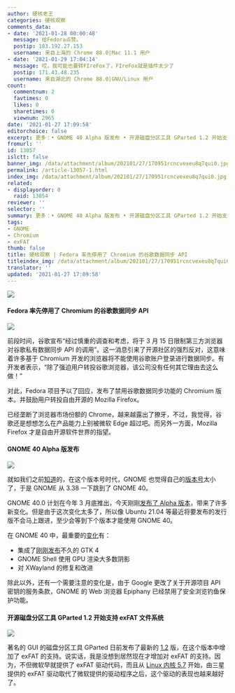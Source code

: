 ```yaml
---
author: 硬核老王
categories: 硬核观察
comments_data:
- date: '2021-01-28 00:00:48'
  message: 给Fedora点赞。
  postip: 183.192.27.153
  username: 来自上海的 Chrome 88.0|Mac 11.1 用户
- date: '2021-01-29 17:04:14'
  message: 哎，我可能也要转FIreFox了，FIreFox就是插件太少了
  postip: 171.43.48.235
  username: 来自湖北的 Chrome 88.0|GNU/Linux 用户
count:
  commentnum: 2
  favtimes: 0
  likes: 0
  sharetimes: 0
  viewnum: 2965
date: '2021-01-27 17:09:58'
editorchoice: false
excerpt: 更多：• GNOME 40 Alpha 版发布 • 开源磁盘分区工具 GParted 1.2 开始支持 exFAT 文件系统
fromurl: ''
id: 13057
islctt: false
banner_img: /data/attachment/album/202101/27/170951rcncvexeu8q7qui0.jpg
permalink: /article-13057-1.html
index_img: /data/attachment/album/202101/27/170951rcncvexeu8q7qui0.jpg
related:
- displayorder: 0
  raid: 13054
reviewer: ''
selector: ''
summary: 更多：• GNOME 40 Alpha 版发布 • 开源磁盘分区工具 GParted 1.2 开始支持 exFAT 文件系统
tags:
- GNOME
- Chromium
- exFAT
thumb: false
title: 硬核观察 | Fedora 率先停用了 Chromium 的谷歌数据同步 API
titleindex_img: /data/attachment/album/202101/27/170951rcncvexeu8q7qui0.jpg
translator: ''
updated: '2021-01-27 17:09:58'
---
```


![](/data/attachment/album/202101/27/170951rcncvexeu8q7qui0.jpg)


#### Fedora 率先停用了 Chromium 的谷歌数据同步 API


![](/data/attachment/album/202101/27/170609x11c1ftf1q17hyfc.jpg)


前段时间，谷歌宣布“经过慎重的调查和考虑，将于 3 月 15 日限制第三方浏览器对谷歌私有数据同步 API 的调用”。这一消息引来了开源社区的强烈反对，这意味着许多基于 Chromium 开发的浏览器将不能使用谷歌账户登录进行数据同步。有开发者表示，“除了强迫用户转投谷歌浏览器，该公司没有任何其它理由去这么做！”


对此，Fedora 项目予以了回应，发布了禁用谷歌数据同步功能的 Chromium 版本。并鼓励用户转投自由开源的 Mozilla Firefox。


已经垄断了浏览器市场份额的 Chrome，越来越露出了獠牙，不过，我觉得，谷歌还是想想怎么在产品能力上别被微软 Edge 超过吧。而另外一方面，Mozilla Firefox 才是自由开源软件世界的指望。


#### GNOME 40 Alpha 版发布


![](/data/attachment/album/202101/27/170632kyzyninn4n3iboyo.jpg)


就如我们之前[知道](/article-12631-1.html)的，在这个版本号时代，GNOME 也觉得自己的[版本号](https://discourse.gnome.org/t/new-gnome-versioning-scheme/4235)太小了，于是 GNOME 从 3.38 一下跳到了 GNOME 40。


GNOME 40.0 计划在今年 3 月底推出，今天刚刚[发布了 Alpha 版本](https://mail.gnome.org/archives/devel-announce-list/2021-January/msg00001.html)，带来了许多新变化。但是由于这次变化太多了，所以像 Ubuntu 21.04 等最近将要发布的发行版不会马上跟进，至少会等到下个版本才能使用 GNOME 40。


在 GNOME 40 中，最重要的[变化](https://download.gnome.org/core/40/40.alpha/NEWS)有：


* 集成了[刚刚发布](/article-12929-1.html)不久的 GTK 4
* GNOME Shell 使用 GPU 渲染大多数阴影
* 对 XWayland 的修复和改进


除此以外，还有一个需要注意的变化是，由于 Google 更改了关于开源项目 API 密钥的服务条款，GNOME 的 Web 浏览器 Epiphany 已经禁用了安全浏览钓鱼保护功能。


#### 开源磁盘分区工具 GParted 1.2 开始支持 exFAT 文件系统


![](/data/attachment/album/202101/27/170704qwz7zowwwjz1iko1.jpg)


著名的 GUI 的磁盘分区工具 GParted 日前发布了最新的 [1.2](https://mail.gnome.org/archives/gnome-announce-list/2021-January/msg00007.html) 版，在这个版本中增加了 exFAT 的支持。说实话，我是没想到居然现在才增加对 exFAT 的支持。因为，不但微软早就提供了 exFAT 驱动代码，而且从 [Linux 内核 5.7](https://www.phoronix.com/scan.php?page=news_item&px=Linux-5.7-Features-Week-One) 开始，由三星提供的 exFAT 驱动取代了微软提供的驱动程序之后，这个驱动的表现也越来越好了。